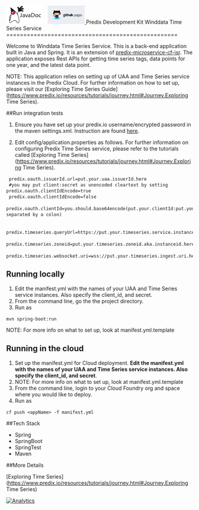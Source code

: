 <a href="../../../../pages/adoption/winddata-timeseries-service/javadocs/index.html" target="_blank" >
	<img height="50px" width="100px" src="images/javadoc.png" alt="view javadoc"></a>
&nbsp;
<a href="../../../../pages/adoption/winddata-timeseries-service" target="_blank">
	<img height="50px" width="100px" src="images/pages.jpg" alt="view github pages">
</a>
Predix Development Kit Winddata Time Series Service
==================================================

Welcome to Winddata Time Series Service. This is a back-end application built in Java and Spring. It is an extension of [predix-microservice-cf-jsr](https://github.com/PredixDev/predix-microservice-cf-jsr). The application exposes Rest APIs for getting time series tags, data points for one year, and the latest data point. 

NOTE: This application relies on setting up of UAA and Time Series service instances in the Predix Cloud. For further information on how to set up, please visit our [Exploring Time Series Guide](https://www.predix.io/resources/tutorials/journey.html#Journey.Exploring Time Series).

##Run integration tests

1. Ensure you have set up your predix.io username/encrypted password in the maven settings.xml. Instruction are found [here](https://www.predix.io/resources/tutorials/tutorial-details.html?tutorial_id=1560&tag=1608&journey=Development%20tools%20and%20tips&resources=1565,1560).

1. Edit config/application.properties as follows. For further information on configuring Predix Time Series service, please refer to the tutorials called [Exploring Time Series](https://www.predix.io/resources/tutorials/journey.html#Journey.Exploring Time Series).

```
 predix.oauth.issuerId.url=put.your.uaa.issuerId.here
 #you may put client:secret as unencoded cleartext by setting predix.oauth.clientIdEncode=true
 predix.oauth.clientIdEncode=false
 predix.oauth.clientId=you.should.base64encode(put.your.clientId:put.your.clientSecret separated by a colon)  

 predix.timeseries.queryUrl=https://put.your.timeseries.service.instance.here/v1/datapoints 
 predix.timeseries.zoneid=put.your.timeseries.zoneid.aka.instanceid.here
 predix.timeseries.websocket.uri=wss://put.your.timeseries.ingest.uri.here/v1/stream/messages 
```

## Running locally
1. Edit the manifest.yml with the names of your UAA and Time Series service instances. Also specify the     client_id, and secret.
2. From the command line, go the the project directory.
3. Run as

```
mvn spring-boot:run
```
NOTE: For more info on what to set up, look at manifest.yml.template

## Running in the cloud
1. Set up the manifest.yml for Cloud deployment. **Edit the manifest.yml with the names of your UAA and Time Series service instances. Also specify the client_id, and secret**.
2. NOTE: For more info on what to set up, look at manifest.yml.template
3. From the command line, login to your Cloud Foundry org and space where you would like to deploy.
4. Run as 
```
cf push <appName> -f manifest.yml
```

##Tech Stack

 - Spring
 - SpringBoot
 - SpringTest
 - Maven
 
##More Details

[Exploring Time Series](https://www.predix.io/resources/tutorials/journey.html#Journey.Exploring Time Series)

[![Analytics](https://ga-beacon.appspot.com/UA-82773213-1/winddata-timeseries-service/readme?pixel)](https://github.com/PredixDev)
